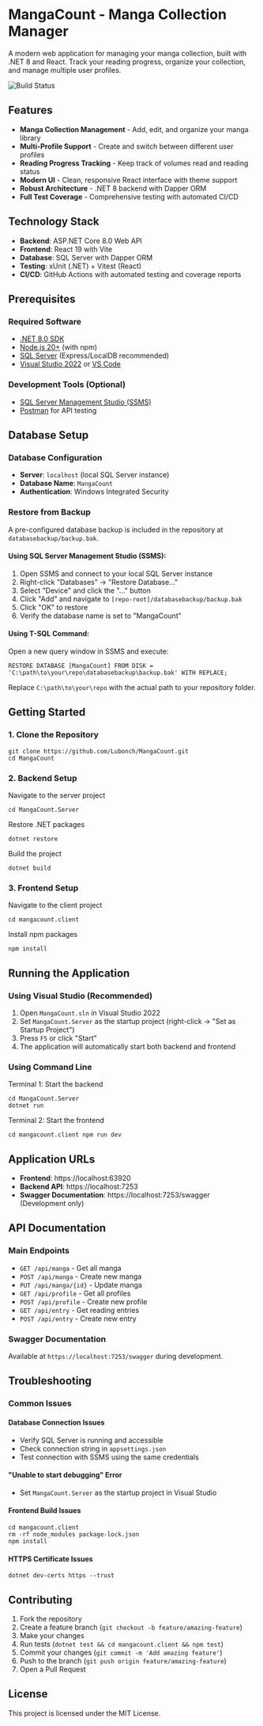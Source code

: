 ﻿# MangaCount - Manga Collection Manager

A modern web application for managing your manga collection, built with .NET 8 and React. Track your reading progress, organize your collection, and manage multiple user profiles.

![Build Status](https://github.com/Lubonch/MangaCount/actions/workflows/ci-with-coverage.yml/badge.svg)

## Features

- **Manga Collection Management** - Add, edit, and organize your manga library
- **Multi-Profile Support** - Create and switch between different user profiles  
- **Reading Progress Tracking** - Keep track of volumes read and reading status
- **Modern UI** - Clean, responsive React interface with theme support
- **Robust Architecture** - .NET 8 backend with Dapper ORM
- **Full Test Coverage** - Comprehensive testing with automated CI/CD

## Technology Stack

- **Backend**: ASP.NET Core 8.0 Web API
- **Frontend**: React 19 with Vite
- **Database**: SQL Server with Dapper ORM
- **Testing**: xUnit (.NET) + Vitest (React)
- **CI/CD**: GitHub Actions with automated testing and coverage reports

## Prerequisites

### Required Software
- [.NET 8.0 SDK](https://dotnet.microsoft.com/download/dotnet/8.0)
- [Node.js 20+](https://nodejs.org/) (with npm)
- [SQL Server](https://www.microsoft.com/en-us/sql-server/sql-server-downloads) (Express/LocalDB recommended)
- [Visual Studio 2022](https://visualstudio.microsoft.com/) or [VS Code](https://code.visualstudio.com/)

### Development Tools (Optional)
- [SQL Server Management Studio (SSMS)](https://docs.microsoft.com/en-us/sql/ssms/download-sql-server-management-studio-ssms)
- [Postman](https://www.postman.com/) for API testing

## Database Setup

### Database Configuration
- **Server**: `localhost` (local SQL Server instance)
- **Database Name**: `MangaCount`
- **Authentication**: Windows Integrated Security

### Restore from Backup
A pre-configured database backup is included in the repository at `databasebackup/backup.bak`.

#### Using SQL Server Management Studio (SSMS):
1. Open SSMS and connect to your local SQL Server instance
2. Right-click "Databases" → "Restore Database..."
3. Select "Device" and click the "..." button
4. Click "Add" and navigate to `[repo-root]/databasebackup/backup.bak`
5. Click "OK" to restore
6. Verify the database name is set to "MangaCount"

#### Using T-SQL Command:
Open a new query window in SSMS and execute:

```
RESTORE DATABASE [MangaCount] FROM DISK = 'C:\path\to\your\repo\databasebackup\backup.bak' WITH REPLACE;
```

Replace `C:\path\to\your\repo` with the actual path to your repository folder.

## Getting Started

### 1. Clone the Repository

```
git clone https://github.com/Lubonch/MangaCount.git
cd MangaCount
```

### 2. Backend Setup

Navigate to the server project
```
cd MangaCount.Server
```
Restore .NET packages
```
dotnet restore
```
Build the project
```
dotnet build
```

### 3. Frontend Setup

Navigate to the client project
```
cd mangacount.client
```
Install npm packages
```
npm install
```

## Running the Application

### Using Visual Studio (Recommended)
1. Open `MangaCount.sln` in Visual Studio 2022
2. Set `MangaCount.Server` as the startup project (right-click → "Set as Startup Project")
3. Press `F5` or click "Start"
4. The application will automatically start both backend and frontend

### Using Command Line

Terminal 1: Start the backend
```
cd MangaCount.Server
dotnet run
```
Terminal 2: Start the frontend
```
cd mangacount.client npm run dev
```

## Application URLs

- **Frontend**: https://localhost:63920
- **Backend API**: https://localhost:7253  
- **Swagger Documentation**: https://localhost:7253/swagger (Development only)

## API Documentation

### Main Endpoints
- `GET /api/manga` - Get all manga
- `POST /api/manga` - Create new manga
- `PUT /api/manga/{id}` - Update manga
- `GET /api/profile` - Get all profiles
- `POST /api/profile` - Create new profile
- `GET /api/entry` - Get reading entries
- `POST /api/entry` - Create new entry

### Swagger Documentation
Available at `https://localhost:7253/swagger` during development.

## Troubleshooting

### Common Issues

#### Database Connection Issues
- Verify SQL Server is running and accessible
- Check connection string in `appsettings.json`
- Test connection with SSMS using the same credentials

#### "Unable to start debugging" Error
- Set `MangaCount.Server` as the startup project in Visual Studio

#### Frontend Build Issues
```
cd mangacount.client
rm -rf node_modules package-lock.json
npm install
```

#### HTTPS Certificate Issues
```
dotnet dev-certs https --trust
```

## Contributing

1. Fork the repository
2. Create a feature branch (`git checkout -b feature/amazing-feature`)
3. Make your changes
4. Run tests (`dotnet test && cd mangacount.client && npm test`)
5. Commit your changes (`git commit -m 'Add amazing feature'`)
6. Push to the branch (`git push origin feature/amazing-feature`)
7. Open a Pull Request

## License

This project is licensed under the MIT License.

































